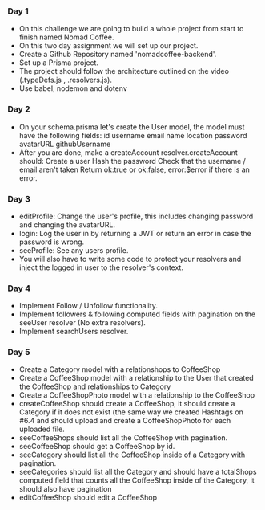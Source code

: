 ### Day 1

- On this challenge we are going to build a whole project from start to finish
  named Nomad Coffee.
- On this two day assignment we will set up our project.
- Create a Github Repository named 'nomadcoffee-backend'.
- Set up a Prisma project.
- The project should follow the architecture outlined on the video (.typeDefs.js
  , .resolvers.js).
- Use babel, nodemon and dotenv

### Day 2

- On your schema.prisma let's create the User model, the model must have the
  following fields: id username email name location password avatarURL
  githubUsername
- After you are done, make a createAccount resolver.createAccount should: Create
  a user Hash the password Check that the username / email aren't taken Return
  ok:true or ok:false, error:$error if there is an error.

### Day 3

- editProfile: Change the user's profile, this includes changing password and
  changing the avatarURL.
- login: Log the user in by returning a JWT or return an error in case the
  password is wrong.
- seeProfile: See any users profile.
- You will also have to write some code to protect your resolvers and inject the
  logged in user to the resolver's context.

### Day 4

- Implement Follow / Unfollow functionality.
- Implement followers & following computed fields with pagination on the seeUser
  resolver (No extra resolvers).
- Implement searchUsers resolver.

### Day 5

- Create a Category model with a relationshops to CoffeeShop
- Create a CoffeeShop model with a relationship to the User that created the
  CoffeeShop and relationships to Category
- Create a CoffeeShopPhoto model with a relationship to the CoffeeShop
- createCoffeeShop should create a CoffeeShop, it should create a Category if it
  does not exist (the same way we created Hashtags on #6.4 and should upload and
  create a CoffeeShopPhoto for each uploaded file.
- seeCoffeeShops should list all the CoffeeShop with pagination.
- seeCoffeeShop should get a CoffeeShop by id.
- seeCategory should list all the CoffeeShop inside of a Category with
  pagination.
- seeCategories should list all the Category and should have a totalShops
  computed field that counts all the CoffeeShop inside of the Category, it
  should also have pagination
- editCoffeeShop should edit a CoffeeShop
